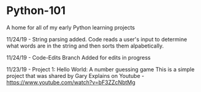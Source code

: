 # Python-101
A home for all of my early Python learning projects

11/24/19 - String parsing added. Code reads a user's input to determine what words are in the string and then sorts them alpabetically. 

11/24/19 - Code-Edits Branch Added for edits in progress

11/23/19 - Project 1: Hello World: A number guessing game
This is a simple project that was shared by Gary Explains on Youtube - https://www.youtube.com/watch?v=bF3ZZcNbtMg
